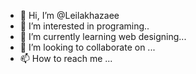 - 👋 Hi, I’m @Leilakhazaee
- 👀 I’m interested in programing..
- 🌱 I’m currently learning web designing...
- 💞️ I’m looking to collaborate on ...
- 📫 How to reach me ...

<!---
Leilakhazaee/Leilakhazaee is a ✨ special ✨ repository because its `README.md` (this file) appears on your GitHub profile.
You can click the Preview link to take a look at your changes.
--->
